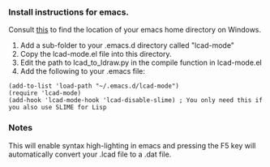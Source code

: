 
### Install instructions for emacs. ###

Consult [this](http://www.gnu.org/software/emacs/manual/html_node/emacs/Windows-HOME.html) to find the location of your emacs home directory on Windows.

1. Add a sub-folder to your .emacs.d directory called "lcad-mode"
2. Copy the lcad-mode.el file into this directory.
3. Edit the path to lcad_to_ldraw.py in the compile function in lcad-mode.el
4. Add the following to your .emacs file:
```
(add-to-list 'load-path "~/.emacs.d/lcad-mode")
(require 'lcad-mode)
(add-hook 'lcad-mode-hook 'lcad-disable-slime) ; You only need this if you also use SLIME for Lisp
```

### Notes ###
This will enable syntax high-lighting in emacs and pressing the F5 key will automatically convert your .lcad file to a .dat file.
